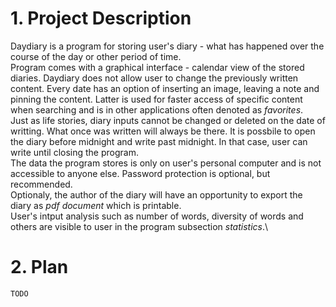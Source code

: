 # 1. Project Description
Daydiary is a program for storing user's diary - what has happened over the course of the day or other period of time.\
Program comes with a graphical interface - calendar view of the stored diaries. Daydiary does not allow user to change the previously written content. Every date has an option of inserting an image, leaving a note and pinning the content. Latter is used for faster access of specific content when searching and is in other applications often denoted as _favorites_.\
Just as life stories, diary inputs cannot be changed or deleted on the date of writting. What once was written will always be there. It is possbile to open the diary before midnight and write past midnight. In that case, user can write until closing the program.\
The data the program stores is only on user's personal computer and is not accessible to anyone else. Password protection is optional, but recommended.\
Optionaly, the author of the diary will have an opportunity to export the diary as _pdf document_ which is printable.\
User's intput analysis such as number of words, diversity of words and others are visible to user in the program subsection _statistics_.\
# 2. Plan
    TODO